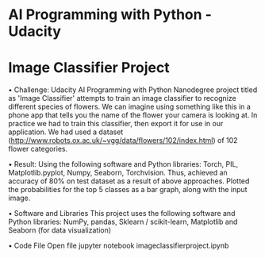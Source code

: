# AI Programming with Python - Udacity
# Image Classifier Project

• Challenge: Udacity AI Programming with Python Nanodegree project titled as 'Image Classifier' attempts to train an image classifier to recognize different species of flowers. We can imagine using something like this in a phone app that tells you the name of the flower your camera is looking at. In practice we had to train this classifier, then export it for use in our application. We had used a dataset (http://www.robots.ox.ac.uk/~vgg/data/flowers/102/index.html) of 102 flower categories. 

• Result: Using the following software and Python libraries: Torch, PIL, Matplotlib.pyplot, Numpy, Seaborn, Torchvision. Thus, achieved an accuracy of 80% on test dataset as a result of above approaches. Plotted the probabilities for the top 5 classes as a bar graph, along with the input image.

• Software and Libraries
This project uses the following software and Python libraries:
NumPy, pandas, Sklearn / scikit-learn, Matplotlib and Seaborn (for data visualization)

• Code File
Open file jupyter notebook imageclassifierproject.ipynb
